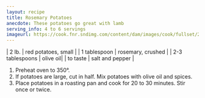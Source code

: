```yaml
---
layout: recipe
title: Rosemary Potatoes
anecdote: These potatoes go great with lamb
serving_info: 4 to 6 servings
imageurl: https://cook.fnr.sndimg.com/content/dam/images/cook/fullset/2011/3/30/0/River-Cottage_Roast-Potatoes-With-Lemon_s4x3.jpg.rend.hgtvcom.616.462.suffix/1358484467463.jpeg
---
```

<!-- Ingredients -->

| 2 lb. | red potatoes, small |
| 1 tablespoon | rosemary, crushed |
| 2-3 tablespoons | olive oil|
| to taste | salt and pepper |

<!-- split -->
<!-- Steps -->
1. Preheat oven to 350°.
2. If potatoes are large, cut in half. Mix potatoes with olive oil and spices.
3. Place potatoes in a roasting pan and cook for 20 to 30 minutes. Stir once or twice.

